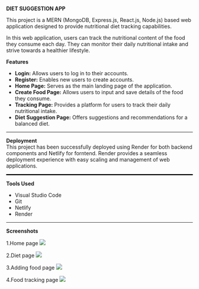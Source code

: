 <b>DIET SUGGESTION APP </b>

This project is a MERN (MongoDB, Express.js, React.js, Node.js) based web application designed to provide nutritional diet tracking capabilities.

In this web application, users can track the nutritional content of the food they consume each day. They can monitor their daily nutritional intake and strive towards a healthier lifestyle.

<b>Features</b>
<ul>
  <li><b>Login:</b> Allows users to log in to their accounts. </li>
  <li><b>Register:</b> Enables new users to create accounts.</li>
  <li><b>Home Page:</b> Serves as the main landing page of the application.</li>
  <li><b>Create Food Page:</b> Allows users to input and save details of the food they consume.</li>
  <li><b>Tracking Page:</b> Provides a platform for users to track their daily nutritional intake.</li>
  <li><b>Diet Suggestion Page:</b> Offers suggestions and recommendations for a balanced diet.</li>
</ul>
<hr> 

<b>Deployment</b><br>
This project has been successfully deployed using Render for both backend components and Netlify for forntend. Render provides a seamless deployment experience with easy scaling and management of web applications.

<hr style="border: 1px solid black;">

<b>Tools Used</b>
<ul>
  <li>Visual Studio Code</li>
  <li>Git</li>
  <li>Netlify</li>
  <li>Render</li>
</ul>

<hr>

<b>Screenshots</b>

1.Home page
<img src = "https://github.com/Gomathy-Shanmugam/DIET-SUGGESTION-APP-FRONTEND/assets/113160365/0094fedf-22fd-412e-b858-6b0b860611bc">

2.Diet page
<img src = "https://github.com/Gomathy-Shanmugam/DIET-SUGGESTION-APP-FRONTEND/assets/113160365/9ec9af9d-f4c2-4b75-9c6b-d8973e84ee35">

3.Adding food page
<img src = "https://github.com/Gomathy-Shanmugam/DIET-SUGGESTION-APP-FRONTEND/assets/113160365/d0ae3af0-b602-4327-86f9-877fa63d4ff5">

4.Food tracking page
<img src = "https://github.com/Gomathy-Shanmugam/DIET-SUGGESTION-APP-FRONTEND/assets/113160365/69e6e4bf-0848-45a1-b89c-103ac9a68552">






